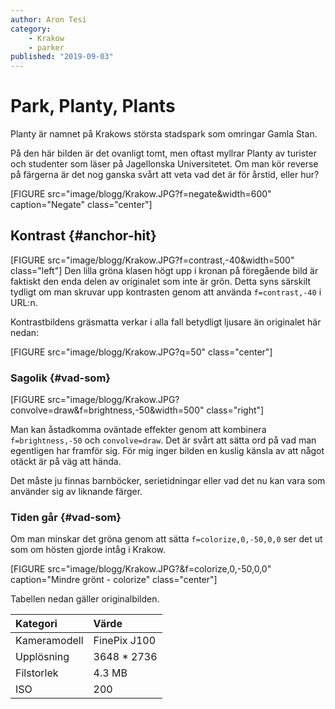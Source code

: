 ```yaml
---
author: Aron Tesi
category:
    - Krakow
    - parker
published: "2019-09-03"
---
```

Park, Planty, Plants
==================================

Planty är namnet på Krakows största stadspark som omringar Gamla Stan.

<!--more-->

På den här bilden är det ovanligt tomt, men oftast myllrar Planty av turister och studenter som läser på Jagellonska Universitetet. Om man kör reverse på färgerna är det nog ganska svårt att veta vad det är för årstid, eller hur?

[FIGURE src="image/blogg/Krakow.JPG?f=negate&width=600" caption="Negate" class="center"]

Kontrast {#anchor-hit}
-----------------------------------

[FIGURE src="image/blogg/Krakow.JPG?f=contrast,-40&width=500" class="left"]
Den lilla gröna klasen högt upp i kronan på föregående bild är faktiskt den enda delen av originalet som inte är grön. Detta syns särskilt tydligt om man skruvar upp kontrasten genom att använda ```f=contrast,-40``` i URL:n.

Kontrastbildens gräsmatta verkar i alla fall betydligt ljusare än originalet här nedan:

[FIGURE src="image/blogg/Krakow.JPG?q=50" class="center"]

### Sagolik {#vad-som}

[FIGURE src="image/blogg/Krakow.JPG?convolve=draw&f=brightness,-50&width=500" class="right"]

Man kan åstadkomma oväntade effekter genom att kombinera ```f=brightness,-50``` och ```convolve=draw```. Det är svårt att sätta ord på vad man egentligen har framför sig. För mig inger bilden en kuslig känsla av att något otäckt är på väg att hända.

Det måste ju finnas barnböcker, serietidningar eller vad det nu kan vara som använder sig av liknande färger.

### Tiden går {#vad-som}

Om man minskar det gröna genom att sätta ```f=colorize,0,-50,0,0``` ser det ut som om hösten gjorde intåg i Krakow.

[FIGURE src="image/blogg/Krakow.JPG?&f=colorize,0,-50,0,0" caption="Mindre grönt - colorize" class="center"]

Tabellen nedan gäller originalbilden.

| Kategori       | Värde          |
| :------------- | :------------- |
| Kameramodell   | FinePix J100   |
| Upplösning     | 3648 * 2736    |
| Filstorlek     | 4.3 MB         |
| ISO            | 200            |
